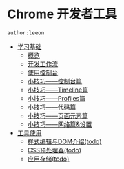 # Chrome 开发者工具


    author:leeon


* [学习基础]()
    * [概览](learn_basic/overview.md)
    * [开发工作流](learn_basic/development_workflow.md)
    * [使用控制台](learn_basic/using_console.md)
    * [小技巧——控制台篇](learn_basic/tips_and_tricks_part_console.md)
    * [小技巧——Timeline篇](learn_basic/tips_and_tricks_part_timeline.md)
    * [小技巧——Profiles篇](learn_basic/tips_and_tricks_part_profiles.md)
    * [小技巧——代码篇](learn_basic/tips_and_tricks_part_source.md)
    * [小技巧——页面元素篇](learn_basic/tips_and_tricks_part_elements.md)
    * [小技巧——网络篇&设置](learn_basic/tips_and_tricks_part_network.md)
* [工具使用]()
    * [样式编辑与DOM介绍(todo)](using_tools/dom_and_styles.md)
    * [CSS预处理器(todo)](using_tools/dom_and_styles.md)
    * [应用存储(todo)](using_tools/resource_panel.md)
